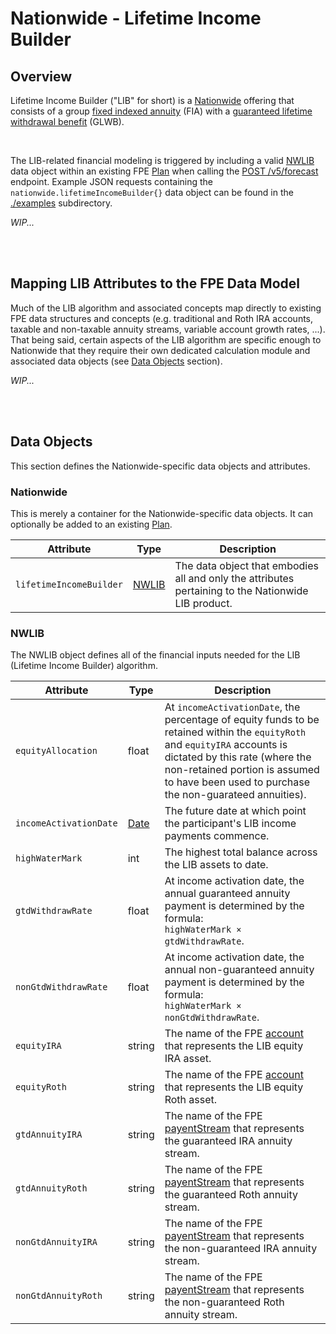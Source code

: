 # Nationwide - Lifetime Income Builder

## Overview

Lifetime Income Builder ("LIB" for short) is a [Nationwide](https://www.nationwide.com) offering that consists of a group [fixed indexed annuity](https://www.investopedia.com/terms/i/indexedannuity.asp) (FIA) with a [guaranteed lifetime withdrawal benefit](https://www.investopedia.com/terms/g/glwb.asp) (GLWB).

<br/>

The LIB-related financial modeling is triggered by including a valid [NWLIB](#nwlib) data object within an existing FPE [Plan](../datatypes.md#plan) when calling the [POST&nbsp;/v5/forecast](../README.md#post-v5forecast) endpoint.  Example JSON requests containing the `nationwide.lifetimeIncomeBuilder{}` data object can be found in the [./examples](./examples/) subdirectory.

_WIP..._


<br/><br/>

## Mapping LIB Attributes to the FPE Data Model

Much of the LIB algorithm and associated concepts map directly to existing FPE data structures and concepts (e.g. traditional and Roth IRA accounts, taxable and non-taxable annuity streams, variable account growth rates, ...).  That being said, certain aspects of the LIB algorithm are specific enough to Nationwide that they require their own dedicated calculation module and associated data objects (see [Data Objects](#data-objects) section).

_WIP..._


<br/><br/>

## Data Objects

This section defines the Nationwide-specific data objects and attributes.

### Nationwide

This is merely a container for the Nationwide-specific data objects.  It can optionally be added to an existing [Plan](../datatypes.md#plan).

| Attribute  | Type | Description |
| ---------- | ---- | ----------- |
| `lifetimeIncomeBuilder` | [NWLIB](#nwlib) | The data object that embodies all and only the attributes pertaining to the Nationwide LIB product. |

### NWLIB

The NWLIB object defines all of the financial inputs needed for the LIB (Lifetime Income Builder) algorithm.

| Attribute  | Type | Description |
| ---------- | ---- | ----------- |
| `equityAllocation` | float | At `incomeActivationDate`, the percentage of equity funds to be retained within the `equityRoth` and `equityIRA` accounts is dictated by this rate (where the non-retained portion is assumed to have been used to purchase the non-guarateed annuities). |
| `incomeActivationDate` | [Date](../datatypes.md#date) | The future date at which point the participant's LIB income payments commence. |
| `highWaterMark` | int | The highest total balance across the LIB assets to date. |
| `gtdWithdrawRate` | float | At income activation date, the annual guaranteed annuity payment is determined by the formula:<br/>`highWaterMark × gtdWithdrawRate`. |
| `nonGtdWithdrawRate` | float | At income activation date, the annual non-guaranteed annuity payment is determined by the formula:<br/>`highWaterMark × nonGtdWithdrawRate`. |
| `equityIRA` | string | The name of the FPE [account](../datatypes.md#account) that represents the LIB equity IRA asset. |
| `equityRoth` | string | The name of the FPE [account](../datatypes.md#account) that represents the LIB equity Roth asset. |
| `gtdAnnuityIRA` | string | The name of the FPE [payentStream](../datatypes.md#paymentstream) that represents the guaranteed IRA annuity stream. |
| `gtdAnnuityRoth` | string | The name of the FPE [payentStream](../datatypes.md#paymentstream) that represents the guaranteed Roth annuity stream. |
| `nonGtdAnnuityIRA` | string | The name of the FPE [payentStream](../datatypes.md#paymentstream) that represents the non-guaranteed IRA annuity stream. |
| `nonGtdAnnuityRoth` | string | The name of the FPE [payentStream](../datatypes.md#paymentstream) that represents the non-guaranteed Roth annuity stream. |
